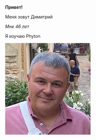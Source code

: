 **Привет!**

Меня зовут Димитрий

_Мне 46 лет_

Я изучаю Phyton

![Alt text](photo_2023-07-06_22-31-25.jpg)